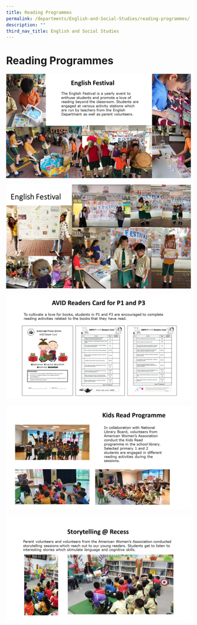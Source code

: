 ```yaml
---
title: Reading Programmes
permalink: /departments/English-and-Social-Studies/reading-programmes/
description: ""
third_nav_title: English and Social Studies
---
```

# Reading Programmes

![](/images/Departments/English%20and%20Social%20Studies/Reading%20Programmes/2019_reading%20programme_1.jpg)

![](/images/Departments/English%20and%20Social%20Studies/Reading%20Programmes/2019_reading%20programme_2.jpg)

![](/images/Departments/English%20and%20Social%20Studies/Reading%20Programmes/2019_reading%20programme_3.jpg)

![](/images/Departments/English%20and%20Social%20Studies/Reading%20Programmes/2019_reading%20programme_4.jpg)

![](/images/Departments/English%20and%20Social%20Studies/Reading%20Programmes/2019_reading%20programme_5.jpg)